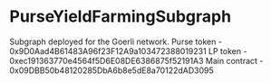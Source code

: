# PurseYieldFarmingSubgraph
Subgraph deployed for the Goerli network. 
Purse token - 0x9D0Aad4B61483A96f23F12A9a103472388019231
LP token - 0xec191363770e4564f5D6E08DE6386875f52191A3
Main contract - 0x09DBB50b48120285DbA6b8e5dE8a70122dAD3095
